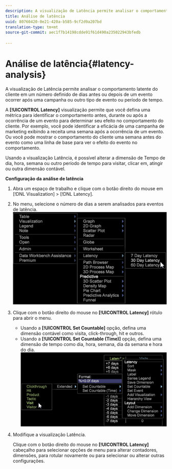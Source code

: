 ```yaml
---
description: A visualização de Latência permite analisar o comportamento latente do cliente em um número definido de dias antes ou depois de um evento ocorrer após uma campanha ou outro tipo de evento ou período de tempo.
title: Análise de latência
uuid: 80760420-0e21-420a-b585-9cf2d9a207bd
translation-type: tm+mt
source-git-commit: aec1f7b14198cdde91f61d490a235022943bfedb

---
```



# Análise de latência{#latency-analysis}

A visualização de Latência permite analisar o comportamento latente do cliente em um número definido de dias antes ou depois de um evento ocorrer após uma campanha ou outro tipo de evento ou período de tempo.

A **[!UICONTROL Latency]** visualização permite que você defina uma métrica para identificar o comportamento antes, durante ou após a ocorrência de um evento para determinar seu efeito no comportamento do cliente. Por exemplo, você pode identificar a eficácia de uma campanha de marketing exibindo a receita uma semana após a ocorrência de um evento. Ou você pode mostrar o comportamento do cliente uma semana antes do evento como uma linha de base para ver o efeito do evento no comportamento.

Usando a visualização Latência, é possível alterar a dimensão de Tempo de dia, hora, semana ou outro período de tempo para visitar, clicar em, atingir ou outra dimensão contável.

**Configuração da análise de latência**

1. Abra um espaço de trabalho e clique com o botão direito do mouse em [!DNL Visualization] > [!DNL Latency].

1. No menu, selecione o número de dias a serem analisados para eventos de latência. ![](assets/latency_vis.png)

1. Clique com o botão direito do mouse no **[!UICONTROL Latency]** rótulo para abrir o menu.

   * Usando a **[!UICONTROL Set Countable]** opção, defina uma dimensão contável como visita, click-through, hit e outros.
   * Usando a **[!UICONTROL Set Countable (Time)]** opção, defina uma dimensão de tempo como dia, hora, semana, dia da semana e hora do dia.
   ![](assets/latency_vis_countable.png)

1. Modifique a visualização Latência.

   Clique com o botão direito do mouse no **[!UICONTROL Latency]** cabeçalho para selecionar opções de menu para alterar contadores, dimensões, para rotular novamente ou para selecionar ou alterar outras configurações.

